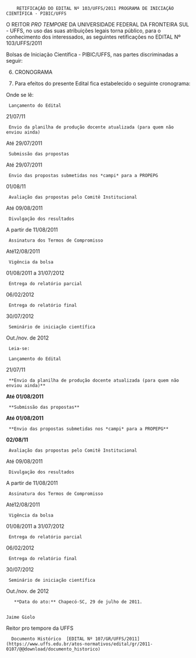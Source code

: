         RETIFICAÇÃO DO EDITAL Nº 103/UFFS/2011 PROGRAMA DE INICIAÇÃO CIENTÍFICA - PIBIC/UFFS  

O REITOR *PRO TEMPORE* DA UNIVERSIDADE FEDERAL DA FRONTEIRA SUL - UFFS, no uso das suas atribuições legais torna público, para o conhecimento dos interessados, as seguintes retificações no EDITAL Nº 103/UFFS/2011

 Bolsas de Iniciação Científica - PIBIC/UFFS, nas partes discriminadas a seguir:

 6. CRONOGRAMA

 1. Para efeitos do presente Edital fica estabelecido o seguinte cronograma:

 Onde se lê:

     Lançamento do Edital

   21/07/11

     Envio da planilha de produção docente atualizada (para quem não enviou ainda)

   Até 29/07/2011

     Submissão das propostas

   Até 29/07/2011

     Envio das propostas submetidas nos *campi* para a PROPEPG

   01/08/11

     Avaliação das propostas pelo Comitê Institucional

   Até 09/08/2011

     Divulgação dos resultados

   A partir de 11/08/2011

     Assinatura dos Termos de Compromisso

   Até12/08/2011

     Vigência da bolsa

   01/08/2011 a 31/07/2012

     Entrega do relatório parcial

   06/02/2012

     Entrega do relatório final

   30/07/2012

     Seminário de iniciação científica

   Out./nov. de 2012

     Leia-se:

     Lançamento do Edital

   21/07/11

     **Envio da planilha de produção docente atualizada (para quem não enviou ainda)**

   **Até 01/08/2011**

     **Submissão das propostas**

   **Até 01/08/2011**

     **Envio das propostas submetidas nos *campi* para a PROPEPG**

   **02/08/11**

     Avaliação das propostas pelo Comitê Institucional

   Até 09/08/2011

     Divulgação dos resultados

   A partir de 11/08/2011

     Assinatura dos Termos de Compromisso

   Até12/08/2011

     Vigência da bolsa

   01/08/2011 a 31/07/2012

     Entrega do relatório parcial

   06/02/2012

     Entrega do relatório final

   30/07/2012

     Seminário de iniciação científica

   Out./nov. de 2012

       **Data do ato:** Chapecó-SC, 29 de julho de 2011.   
 

    Jaime Giolo   
 Reitor pro tempore da UFFS 

      Documento Histórico  [EDITAL Nº 107/GR/UFFS/2011](https://www.uffs.edu.br/atos-normativos/edital/gr/2011-0107/@@download/documento_historico)     
      